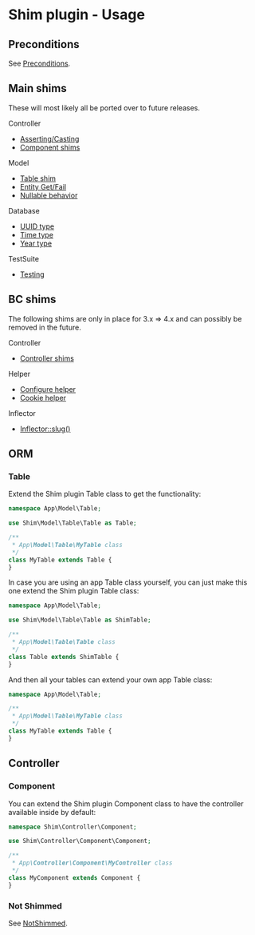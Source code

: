 # Shim plugin - Usage

## Preconditions
See [Preconditions](Preconditions.md).

## Main shims
These will most likely all be ported over to future releases.

Controller
- [Asserting/Casting](Controller/CastTrait.md)
- [Component shims](Controller/Component.md)

Model
- [Table shim](Model/Table.md)
- [Entity Get/Fail](Model/Entity.md)
- [Nullable behavior](Model/Nullable.md)

Database
- [UUID type](Database/Uuid.md)
- [Time type](Database/Time.md)
- [Year type](Database/Year.md)

TestSuite
- [Testing](TestSuite/Testing.md)

## BC shims
The following shims are only in place for 3.x => 4.x and can possibly be removed in the future.

Controller
- [Controller shims](Controller/Controller.md)

Helper
- [Configure helper](View/Configure.md)
- [Cookie helper](View/Cookie.md)

Inflector
- [Inflector::slug()](Utility/Inflector.md)

## ORM
### Table
Extend the Shim plugin Table class to get the functionality:
```php
namespace App\Model\Table;

use Shim\Model\Table\Table as Table;

/**
 * App\Model\Table\MyTable class
 */
class MyTable extends Table {
}
```

In case you are using an app Table class yourself, you can just make this one extend the Shim plugin Table class:
```php
namespace App\Model\Table;

use Shim\Model\Table\Table as ShimTable;

/**
 * App\Model\Table\Table class
 */
class Table extends ShimTable {
}
```
And then all your tables can extend your own app Table class:
```php
namespace App\Model\Table;

/**
 * App\Model\Table\MyTable class
 */
class MyTable extends Table {
}
```

## Controller
### Component
You can extend the Shim plugin Component class to have the controller available inside by default:
```php
namespace Shim\Controller\Component;

use Shim\Controller\Component\Component;

/**
 * App\Controller\Component\MyController class
 */
class MyComponent extends Component {
}
```

### Not Shimmed
See [NotShimmed](NotShimmed.md).
